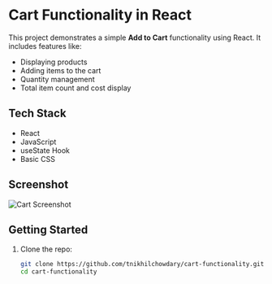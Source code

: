 # Cart Functionality in React

This project demonstrates a simple **Add to Cart** functionality using React. It includes features like:

- Displaying products
- Adding items to the cart
- Quantity management
- Total item count and cost display

## Tech Stack

- React
- JavaScript
- useState Hook
- Basic CSS

## Screenshot

![Cart Screenshot](.src/screenshot.png)

## Getting Started

1. Clone the repo:
   ```bash
   git clone https://github.com/tnikhilchowdary/cart-functionality.git
   cd cart-functionality

